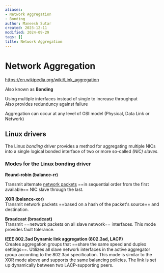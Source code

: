```yaml
---
aliases:
- Network Aggregation
- Bonding
author: Maneesh Sutar
created: 2023-12-11
modified: 2024-09-29
tags: []
title: Network Aggregation
---
```


# Network Aggregation

<https://en.wikipedia.org/wiki/Link_aggregation>

Also known as **Bonding**

Using multiple interfaces instead of single to increase throughput  
Also provides redunduncy against failure

Aggregation can occur at any level of OSI model (Physical, Data Link or Network)

## Linux drivers

The Linux *bonding* driver provides a method for aggregating multiple NICs into a single logical bonded interface of two or more so-called *(NIC) slaves*.

### Modes for the Linux bonding driver

**Round-robin (balance-rr)**

Transmit alternate [network packets](https://en.wikipedia.org/wiki/Network_packet "Network packet") ==in sequential order from the first available== NIC slave through the last.

**XOR (balance-xor)**  
Transmit network packets ==based on a hash of the packet's source== and destination.

**Broadcast (broadcast)**  
Transmit ==network packets on all slave network== interfaces. This mode provides fault tolerance.

**IEEE 802.3ad Dynamic link aggregation (802.3ad, LACP)**  
Creates aggregation groups that ==share the same speed and duplex settings==. Utilizes all slave network interfaces in the active aggregator group according to the 802.3ad specification. This mode is similar to the XOR mode above and supports the same balancing policies. The link is set up dynamically between two LACP-supporting peers.
